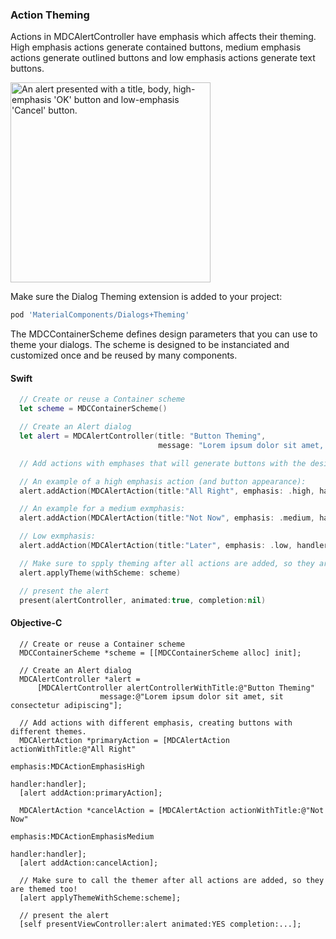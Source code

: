 ### Action Theming

Actions in MDCAlertController have emphasis which affects their theming.
High emphasis actions generate contained buttons, medium emphasis actions generate outlined buttons and low emphasis actions generate text buttons.

<div class="article__asset article__asset--screenshot">
  <img src="docs/assets/dialogButtons.png" alt="An alert presented with a title, body, high-emphasis 'OK' button and low-emphasis 'Cancel' button." width="320">
</div>

Make sure the Dialog Theming extension is added to your project:

```bash
pod 'MaterialComponents/Dialogs+Theming'
```

The MDCContainerScheme defines design parameters that you can use to theme your dialogs.  The scheme is designed to be instanciated and customized once and be reused by many components.

<!--<div class="material-code-render" markdown="1">-->
#### Swift
```swift
  // Create or reuse a Container scheme
  let scheme = MDCContainerScheme()

  // Create an Alert dialog
  let alert = MDCAlertController(title: "Button Theming",
                                 message: "Lorem ipsum dolor sit amet, sit consectetur adipiscing")

  // Add actions with emphases that will generate buttons with the desired appearance. 

  // An example of a high emphasis action (and button appearance):
  alert.addAction(MDCAlertAction(title:"All Right", emphasis: .high, handler: handler))

  // An example for a medium exmphasis:
  alert.addAction(MDCAlertAction(title:"Not Now", emphasis: .medium, handler: handler))

  // Low exmphasis:
  alert.addAction(MDCAlertAction(title:"Later", emphasis: .low, handler: handler))

  // Make sure to spply theming after all actions are added, so they are themed too!
  alert.applyTheme(withScheme: scheme)

  // present the alert
  present(alertController, animated:true, completion:nil)
```

#### Objective-C

```objc
  // Create or reuse a Container scheme
  MDCContainerScheme *scheme = [[MDCContainerScheme alloc] init];

  // Create an Alert dialog
  MDCAlertController *alert = 
      [MDCAlertController alertControllerWithTitle:@"Button Theming" 
                    message:@"Lorem ipsum dolor sit amet, sit consectetur adipiscing"];

  // Add actions with different emphasis, creating buttons with different themes.
  MDCAlertAction *primaryAction = [MDCAlertAction actionWithTitle:@"All Right"
                                                          emphasis:MDCActionEmphasisHigh
                                                           handler:handler];
  [alert addAction:primaryAction];

  MDCAlertAction *cancelAction = [MDCAlertAction actionWithTitle:@"Not Now"
                                                         emphasis:MDCActionEmphasisMedium
                                                          handler:handler];
  [alert addAction:cancelAction];

  // Make sure to call the themer after all actions are added, so they are themed too!
  [alert applyThemeWithScheme:scheme];

  // present the alert
  [self presentViewController:alert animated:YES completion:...];
```
<!--</div>-->